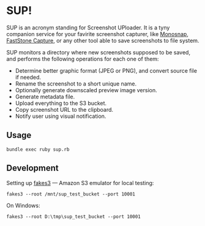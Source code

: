 # SUP!

SUP is an acronym standing for Screenshot UPloader. It is a tyny companion service for your favirite screenshot capturer, like [Monosnap](http://monosnap.com), [FastStone Capture](http://www.faststone.org/FSCaptureDetail.htm), or any other tool able to save screenshots to file system.

SUP monitors a directory where new screenshots supposed to be saved, and performs the following operations for each one of them:

- Determine better graphic format (JPEG or PNG), and convert source file if needed.
- Rename the screenshot to a short unique name.
- Optionally generate downscaled preview image version.
- Generate metadata file.
- Upload everything to the S3 bucket.
- Copy screenshot URL to the clipboard.
- Notify user using visual notification.

## Usage

	bundle exec ruby sup.rb

## Development

Setting up [fakes3](https://github.com/jubos/fake-s3) — Amazon S3 emulator for local testing:

	fakes3 --root /mnt/sup_test_bucket --port 10001

On Windows:

	fakes3 --root D:\tmp\sup_test_bucket --port 10001
